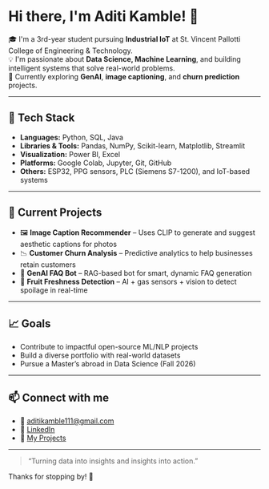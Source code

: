 # Hi there, I'm Aditi Kamble! 👋

🎓 I'm a 3rd-year student pursuing **Industrial IoT** at St. Vincent Pallotti College of Engineering & Technology.  
💡 I'm passionate about **Data Science, Machine Learning**, and building intelligent systems that solve real-world problems.  
🌱 Currently exploring **GenAI**, **image captioning**, and **churn prediction** projects.

---

## 🔧 Tech Stack

- **Languages:** Python, SQL, Java  
- **Libraries & Tools:** Pandas, NumPy, Scikit-learn, Matplotlib, Streamlit  
- **Visualization:** Power BI, Excel  
- **Platforms:** Google Colab, Jupyter, Git, GitHub  
- **Others:** ESP32, PPG sensors, PLC (Siemens S7-1200), and IoT-based systems

---

## 🧠 Current Projects

- 🖼️ **Image Caption Recommender** – Uses CLIP to generate and suggest aesthetic captions for photos  
- 📉 **Customer Churn Analysis** – Predictive analytics to help businesses retain customers  
- 🤖 **GenAI FAQ Bot** – RAG-based bot for smart, dynamic FAQ generation  
- 🍅 **Fruit Freshness Detection** – AI + gas sensors + vision to detect spoilage in real-time

---

## 📈 Goals

- Contribute to impactful open-source ML/NLP projects  
- Build a diverse portfolio with real-world datasets  
- Pursue a Master’s abroad in Data Science (Fall 2026)

---

## 📫 Connect with me

- 📧 aditikamble111@gmail.com  
- 💼 [LinkedIn](https://www.linkedin.com/in/aditi-kamble/)  
- 🧠 [My Projects](https://github.com/aditikamble111?tab=repositories)

---

> “Turning data into insights and insights into action.”

Thanks for stopping by! 🌟
